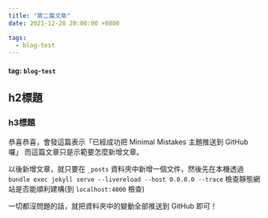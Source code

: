 ```yaml
---
title: "第二篇文章"
date: 2021-12-28 20:00:00 +0800

tags:
  - blog-test
---
```


#### tag: `blog-test`

## h2標題
### h3標題
恭喜恭喜，會發這篇表示「已經成功把 Minimal Mistakes 主題推送到 GitHub 囉」
而這篇文章只是示範要怎麼新增文章。

以後新增文章，就只要在 `_posts` 資料夾中新增一個文件，然後先在本機透過 `bundle exec jekyll serve --livereload --host 0.0.0.0 --trace` 檢查靜態網站是否能順利建構(到 `localhost:4000` 檢查)

一切都沒問題的話，就把資料夾中的變動全部推送到 GitHub 即可！